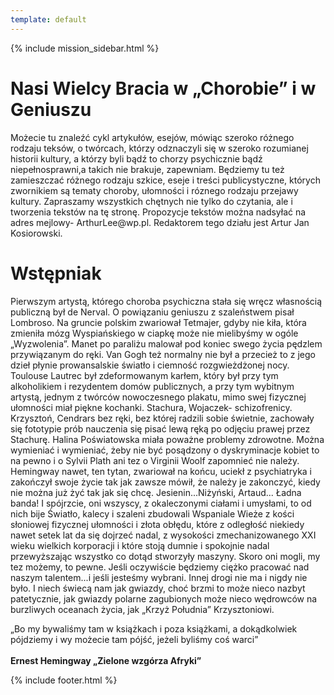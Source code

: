 ```yaml
---
template: default
---
```

{% include mission_sidebar.html %}
  
   <div class="w3-row w3-padding-64">
    <div class="w3-twothird w3-container">
      <h1 class="w3-text-teal">Nasi Wielcy Bracia w „Chorobie” i w Geniuszu</h1>
      <p>Możecie tu znaleźć cykl artykułów, esejów, mówiąc
szeroko różnego rodzaju teksów, o twórcach, którzy odznaczyli się w szeroko rozumianej historii kultury,
a którzy byli bądź to chorzy psychicznie bądź niepełnosprawni,a takich nie brakuje, zapewniam.
Będziemy tu też zamieszczać różnego rodzaju szkice, eseje i treści publicystyczne, których zwornikiem
są tematy choroby, ułomności i róznego rodzaju przejawy kultury. Zapraszamy wszystkich chętnych nie
tylko do czytania, ale i tworzenia tekstów na tę stronę. Propozycje tekstów można nadsyłać na adres
mejlowy- ArthurLee@wp.pl. Redaktorem tego działu jest Artur Jan Kosiorowski.
</p>
    </div>
    <div class="w3-twothird w3-container">
      <h1 class="w3-text-teal">Wstępniak</h1>
      <p>Pierwszym artystą, którego choroba psychiczna stała się wręcz własnością publiczną był de Nerval. O
powiązaniu geniuszu z szaleństwem pisał Lombroso. Na gruncie polskim zwariował Tetmajer, gdyby nie
kiła, która zmieniła mózg Wyspiańskiego w ciapkę może nie mielibyśmy w ogóle „Wyzwolenia”. Manet
po paraliżu malował pod koniec swego życia pędzlem przywiązanym do ręki. Van Gogh też normalny nie
był a przecież to z jego dzieł płynie prowansalskie światło i ciemność rozgwieżdżonej nocy. Toulouse
Lautrec był zdeformowanym karłem, który był przy tym alkoholikiem i rezydentem domów publicznych,
a przy tym wybitnym artystą, jednym z twórców nowoczesnego plakatu, mimo swej fizycznej ułomności
miał piękne kochanki. Stachura, Wojaczek- schizofrenicy. Krzysztoń, Cendrars bez ręki, bez której radzili
sobie świetnie, zachowały się fototypie prób nauczenia się pisać lewą ręką po odjęciu prawej przez
Stachurę. Halina Poświatowska miała poważne problemy zdrowotne. Można wymieniać i wymieniać,
żeby nie być posądzony o dyskryminacje kobiet to na pewno i o Sylvii Plath ani tez o Virginii Woolf
zapomnieć nie należy. Hemingway nawet, ten tytan, zwariował na końcu, uciekł z psychiatryka i
zakończył swoje życie tak jak zawsze mówił, że należy je zakonczyć, kiedy nie można już żyć tak jak się
chcę. Jesienin...Niżyński, Artaud...
Ładna banda! I spójrzcie, oni wszyscy, z okaleczonymi ciałami i umysłami, to od nich bije Światło,
kalecy i szaleni zbudowali Wspaniale Wieże z kości słoniowej fizycznej ułomności i złota obłędu, które z
odległość niekiedy nawet setek lat da się dojrzeć nadal, z wysokości zmechanizowanego XXI wieku
wielkich korporacji i które stoją dumnie i spokojnie nadal przewyższając wszystko co dotąd stworzyły
maszyny. Skoro oni mogli, my tez możemy, to pewne. Jeśli oczywiście będziemy ciężko pracować nad
naszym talentem...i jeśli jesteśmy wybrani. Innej drogi nie ma i nigdy nie było. I niech świecą nam jak
gwiazdy, choć brzmi to może nieco nazbyt patetycznie, jak gwiazdy polarne zagubionych może nieco
wędrowców na burzliwych oceanach życia, jak „Krzyż Południa” Krzysztoniowi.
</p>
    </div>
   <div class="w3-third w3-container">
      <p class="w3-border w3-padding-large w3-padding-32 w3-center">
      „Bo my bywaliśmy tam w książkach i poza książkami, a dokądkolwiek pójdziemy i wy możecie tam
pójść, jeżeli byliśmy coś warci”
<br><br><b>Ernest Hemingway „Zielone wzgórza Afryki”</b>
</p>
    </div>
</div>

 {% include footer.html %}
<!-- END MAIN -->
</div>
